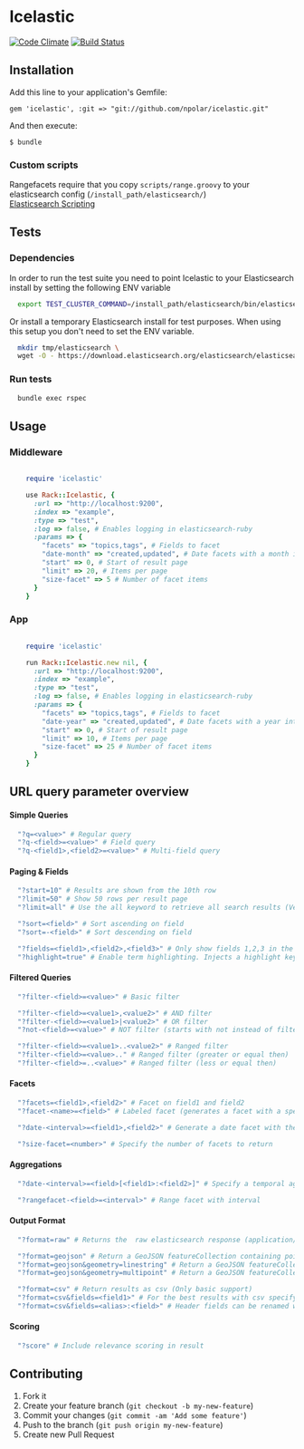 # Icelastic

[![Code Climate](https://codeclimate.com/github/npolar/icelastic.png)](https://codeclimate.com/github/npolar/icelastic)
[![Build Status](https://travis-ci.org/npolar/icelastic.svg?branch=master)](https://travis-ci.org/npolar/icelastic)

## Installation

Add this line to your application's Gemfile:

    gem 'icelastic', :git => "git://github.com/npolar/icelastic.git"

And then execute:

    $ bundle

### Custom scripts
Rangefacets require that you copy `scripts/range.groovy` to your elasticsearch config (`/install_path/elasticsearch/`)  
[Elasticsearch Scripting](http://www.elasticsearch.org/guide/en/elasticsearch/reference/current/modules-scripting.html)
## Tests

### Dependencies
In order to run the test suite you need to point Icelastic to your Elasticsearch install by setting the following ENV variable

```bash
  export TEST_CLUSTER_COMMAND=/install_path/elasticsearch/bin/elasticsearch
```

Or install a temporary Elasticsearch install for test purposes. When using this setup you don't need to set the ENV variable.

```bash
  mkdir tmp/elasticsearch \
  wget -O - https://download.elasticsearch.org/elasticsearch/elasticsearch/elasticsearch-1.2.1.tar.gz | tar xz --directory=tmp/elasticsearch/ --strip-components=1
```

### Run tests

```bash
  bundle exec rspec
```

## Usage

### Middleware

```ruby

    require 'icelastic'

    use Rack::Icelastic, {
      :url => "http://localhost:9200",
      :index => "example",
      :type => "test",
      :log => false, # Enables logging in elasticsearch-ruby
      :params => {
        "facets" => "topics,tags", # Fields to facet
        "date-month" => "created,updated", # Date facets with a month interval
        "start" => 0, # Start of result page
        "limit" => 20, # Items per page
        "size-facet" => 5 # Number of facet items
      }
    }

```

### App

```ruby

    require 'icelastic'

    run Rack::Icelastic.new nil, {
      :url => "http://localhost:9200",
      :index => "example",
      :type => "test",
      :log => false, # Enables logging in elasticsearch-ruby
      :params => {
        "facets" => "topics,tags", # Fields to facet
        "date-year" => "created,updated", # Date facets with a year interval
        "start" => 0, # Start of result page
        "limit" => 10, # Items per page
        "size-facet" => 25 # Number of facet items
      }
    }

```

## URL query parameter overview

#### Simple Queries

```ruby
  "?q=<value>" # Regular query
  "?q-<field>=<value>" # Field query
  "?q-<field1>,<field2>=<value>" # Multi-field query
```

#### Paging & Fields

```ruby
  "?start=10" # Results are shown from the 10th row
  "?limit=50" # Show 50 rows per result page
  "?limit=all" # Use the all keyword to retrieve all search results (Very heavy and slow on large collections. Use with care!!!)

  "?sort=<field>" # Sort ascending on field
  "?sort=-<field>" # Sort descending on field

  "?fields=<field1>,<field2>,<field3>" # Only show fields 1,2,3 in the response rows
  "?highlight=true" # Enable term highlighting. Injects a highlight key with the relevant sections into the entry
```

#### Filtered Queries

```ruby
  "?filter-<field>=<value>" # Basic filter

  "?filter-<field>=<value1>,<value2>" # AND filter
  "?filter-<field>=<value1>|<value2>" # OR filter
  "?not-<field>=<value>" # NOT filter (starts with not instead of filter)

  "?filter-<field>=<value1>..<value2>" # Ranged filter
  "?filter-<field>=<value>.." # Ranged filter (greater or equal then)
  "?filter-<field>=..<value>" # Ranged filter (less or equal then)
```

#### Facets

```ruby
  "?facets=<field1>,<field2>" # Facet on field1 and field2
  "?facet-<name>=<field>" # Labeled facet (generates a facet with a specific name)

  "?date-<interval>=<field1>,<field2>" # Generate a date facet with the specified interval (year|month|day)

  "?size-facet=<number>" # Specify the number of facets to return
```

#### Aggregations

```ruby
  "?date-<interval>=<field>[<field1>:<field2>]" # Specify a temporal aggregation

  "?rangefacet-<field>=<interval>" # Range facet with interval
```

#### Output Format

```ruby
  "?format=raw" # Returns the  raw elasticsearch response (application/json)

  "?format=geojson" # Return a GeoJSON featureCollection containing point features
  "?format=geojson&geometry=linestring" # Return a GeoJSON featureCollection containing a linestring feature
  "?format=geojson&geometry=multipoint" # Return a GeoJSON featureCollection containing a multipoint feature

  "?format=csv" # Return results as csv (Only basic support)
  "?format=csv&fields=<field1>" # For the best results with csv specify the fields you want in the results
  "?format=csv&fields=<alias>:<field>" # Header fields can be renamed with an alias
```
#### Scoring

```ruby
  "?score" # Include relevance scoring in result
```

## Contributing

1. Fork it
2. Create your feature branch (`git checkout -b my-new-feature`)
3. Commit your changes (`git commit -am 'Add some feature'`)
4. Push to the branch (`git push origin my-new-feature`)
5. Create new Pull Request

